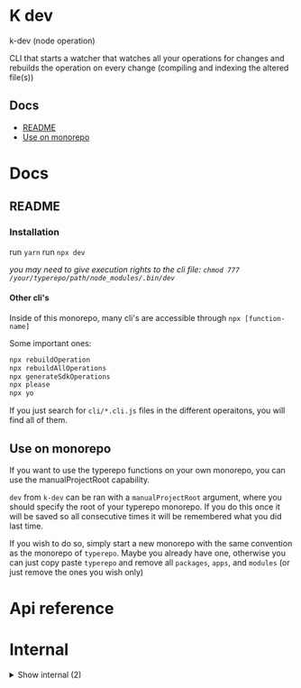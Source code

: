 # K dev

k-dev (node operation)

CLI that starts a watcher that watches all your operations for changes and rebuilds the operation on every change (compiling and indexing the altered file(s))




## Docs

- [README](#readme)
- [Use on monorepo](#use-on-monorepo)



# Docs

## README

### Installation

run `yarn`
run `npx dev`

_you may need to give execution rights to the cli file: `chmod 777 /your/typerepo/path/node_modules/.bin/dev`_


#### Other cli's

Inside of this monorepo, many cli's are accessible through `npx [function-name]`

Some important ones:

```bash
npx rebuildOperation
npx rebuildAllOperations
npx generateSdkOperations
npx please
npx yo
```

If you just search for `cli/*.cli.js` files in the different operaitons, you will find all of them.


## Use on monorepo

If you want to use the typerepo functions on your own monorepo, you can use the manualProjectRoot capability.

`dev` from `k-dev` can be ran with a `manualProjectRoot` argument, where you should specify the root of your typerepo monorepo. If you do this once it will be saved so all consecutive times it will be remembered what you did last time.

If you wish to do so, simply start a new monorepo with the same convention as the monorepo of `typerepo`. Maybe you already have one, otherwise you can just copy paste `typerepo` and remove all `packages`, `apps`, and `modules` (or just remove the ones you wish only)


# Api reference

# Internal

<details><summary>Show internal (2)</summary>
  
  # dev()

Running this function will start a watcher that watches all your operations for changes and rebuilds the operation on every change (compiling and indexing the altered file(s))


| Input      |    |    |
| ---------- | -- | -- |
| manualProjectRoot (optional) | string | manual project root for finding the operations |
| **Output** |    |    |



## 📄 dev (exported const)

Running this function will start a watcher that watches all your operations for changes and rebuilds the operation on every change (compiling and indexing the altered file(s))
  </details>

